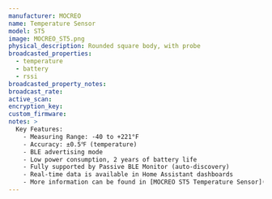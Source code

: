 ```yaml
---
manufacturer: MOCREO
name: Temperature Sensor
model: ST5
image: MOCREO_ST5.png
physical_description: Rounded square body, with probe
broadcasted_properties:
  - temperature
  - battery
  - rssi
broadcasted_property_notes:
broadcast_rate:
active_scan:
encryption_key:
custom_firmware:
notes: >
  Key Features:
    - Measuring Range: -40 to +221°F
    - Accuracy: ±0.5℉ (temperature)
    - BLE advertising mode
    - Low power consumption, 2 years of battery life
    - Fully supported by Passive BLE Monitor (auto-discovery)
    - Real-time data is available in Home Assistant dashboards
    - More information can be found in [MOCREO ST5 Temperature Sensor](https://mocreo.com/products/temperature-sensor/st4-st5/)
---
```

